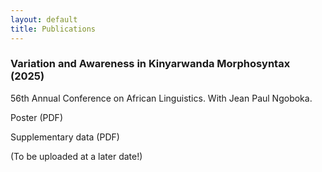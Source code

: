 ```yaml
---
layout: default
title: Publications
---
```


### Variation and Awareness in Kinyarwanda Morphosyntax (2025)

56th Annual Conference on African Linguistics. With Jean Paul Ngoboka.

Poster (PDF)

Supplementary data (PDF)

(To be uploaded at a later date!)
